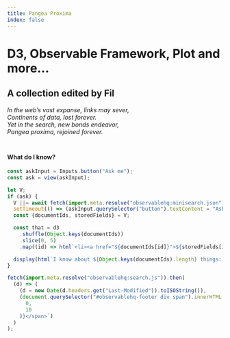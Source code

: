 ```yaml
---
title: Pangea Proxima
index: false
---
```


# D3, Observable Framework, Plot and more…

## A collection edited by Fil

<p class=warning label="⚉ ⚉ ⚉ ⚉ ⚉ ⚉ ⚉ ⚉ ⚉ ⚉"><em>
In the web’s vast expanse, links may sever,<br>
Continents of data, lost forever.<br>
Yet in the search, new bonds endeavor,<br>
Pangea proxima, rejoined forever.</em></p>

<h4 style="margin-top: 3em;">What do I know?</h4>

```js
const askInput = Inputs.button("Ask me");
const ask = view(askInput);
```

```js
let V;
if (ask) {
  V ||= await fetch(import.meta.resolve("observablehq:minisearch.json")).then((d) => d.json());
  setTimeout(() => (askInput.querySelector("button").textContent = "Ask me again"), 4000);
  const {documentIds, storedFields} = V;

  const that = d3
    .shuffle(Object.keys(documentIds))
    .slice(0, 5)
    .map((id) => html`<li><a href="${documentIds[id]}">${storedFields[id].title}</a></li>`);

  display(html`I know about ${Object.keys(documentIds).length} things: ${that} `);
}
```

```js
fetch(import.meta.resolve("observablehq:search.js")).then(
  (d) => (
    (d = new Date(d.headers.get("Last-Modified")).toISOString()),
    (document.querySelector("#observablehq-footer div span").innerHTML = ` on <span title="${d.slice(0, 16)}">${d.slice(
      0,
      10
    )}</span>`)
  )
);
```
